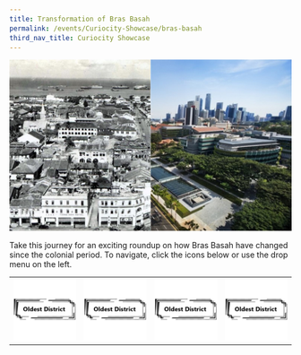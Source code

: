 ```yaml
---
title: Transformation of Bras Basah
permalink: /events/Curiocity-Showcase/bras-basah
third_nav_title: Curiocity Showcase
---
```

![Alt text for image on Isomer site](/images/sample-bb-landing-banner.png)

Take this journey for an exciting roundup on how Bras Basah have changed since the colonial period. To navigate, click the icons below or use the drop menu on the left.

| |  |  | |
| :--------: | :--------: | :--------: |  :--------: |
| ![Alt text for image on Isomer site](/images/sample-bb-icon-oldest-district.png)    | ![Alt text for image on Isomer site](/images/sample-bb-icon-oldest-district.png)     | ![Alt text for image on Isomer site](/images/sample-bb-icon-oldest-district.png)     | ![Alt text for image on Isomer site](/images/sample-bb-icon-oldest-district.png)     |